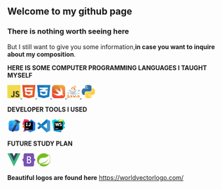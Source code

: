 ## Welcome to my github page
### There is nothing worth seeing here
But I still want to give you some information,**in case you want to inquire about my composition**.

**HERE IS SOME COMPUTER PROGRAMMING LANGUAGES I TAUGHT MYSELF**
<div>
    <a href="https://developer.mozilla.org/en-US/docs/Web/javascript">
        <img src = "/image/logo-javascript.svg" alt="java-script-icon" width = "30" height="30">
    </a>
    <a href="https://developer.mozilla.org/en-US/docs/Web/HTML>">
        <img src = "/image/html-1.svg" alt="html-icon" width = "30" height="30">
    </a>
    <a href = https://developer.mozilla.org/en-US/docs/Web/CSS/Reference>
        <img src = "/image/css-3.svg" alt="css-icon" width = "30" height="30">
    </a>
    <a href="https://developer.apple.com/swift/">
        <img src = "/image/swift-15.svg" alt="swift-icon" width = "30" height="30">
    </a>
    <a href="https://dev.java">
        <img src = "/image/java-4.svg" alt="java-icon" width = "30" height="30">
    </a>
    <a href = "https://python.org">
        <img src="/image/python-5.svg" alt="python-icon" width="30" height="30">
    </a>
</div>

**DEVELOPER TOOLS I USED**
<p>
    <img src="/image/xcode.png" width="30" height="30">
    <img src="/image/intellij-idea-1.svg" width="30" height="30">
    <img src="/image/visual-studio-code-1.svg" width="30" height="30">
    <img src="/image/webstorm-icon.svg" width="30" height="30">
</p>

**FUTURE STUDY PLAN**
<p>
    <img src="/image/vue-9.svg" width="30" height="30">
    <img src="/image/bootstrap-5-1.svg" width="30" height="30">
    <img src="/image/spring-3.svg" width="30" height="30">
</p>

**Beautiful logos are found here**
https://worldvectorlogo.com/


